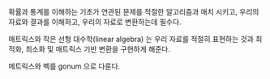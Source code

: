 확률과 통계를 이해하는 기초가 연관된 문제를 적절한 알고리즘과 매치 시키고, 우리의 자료와 결과를 이해하고, 우리의 자료로 변환하는데 필수다.

매트릭스와 작은 선형 대수학(linear algebra) 는 우리 자료를 적절히 표현하는 것과 최적화, 최소화 및 매트릭스 기반 변환을 구현하게 해준다.

메트릭스와 벡를 gonum 으로 다룬다.